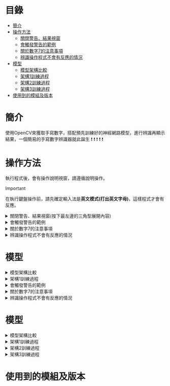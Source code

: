 # 目錄
- [簡介](#簡介)
- [操作方法](#操作方法)
   - [關閉警告、結果視窗](#關閉警告、結果視窗)
   - [會觸發警告的範例](#會觸發警告的範例)
   - [關於數字7的注意事項](#關於數字7的注意事項)
   - [辨識操作程式不會有反應的情況](#辨識操作程式不會有反應的情況)
- [模型](#模型)
   - [模型架構比較](#模型架構比較)
   - [架構1訓練過程](#架構1訓練過程)
   - [架構2訓練過程](#架構2訓練過程)
   - [架構3訓練過程](#架構3訓練過程)
- [使用到的模組及版本](#使用到的模組及版本)
# 簡介
 使用OpenCV來獲取手寫數字，搭配預先訓練好的神經網路模型，進行辨識再顯示結果，一個簡易的手寫數字辨識器就此誕生 :exclamation: :exclamation: :exclamation: :exclamation: :exclamation:
# 操作方法
 執行程式後，會有操作說明視窗，請遵循說明操作。
> [!IMPORTANT]
> 在執行鍵盤操作前，請先確定輸入法是**英文模式(打出英文字母)**，這樣程式才會有反應。
<details>
 <a name="關閉警告、結果視窗"></a>
 <summary>關閉警告、結果視窗(按下最左邊的三角型展開內容)</summary>

 有以下兩種方式:\
 1. 按下視窗右上角的X。![image](/picture/x按鈕.png)
 2. 按下任意鍵
 **(推薦使用此方式)**。\
 **若使用方式1的話，_所有鍵盤操作必須按2次，程式才會有反應_**，因此建議使用方法2。

</details>
<details>
 <a name="會觸發警告的範例"></a>                            
 <summary>會觸發警告的範例</summary>

 1. 一位數時:書寫數字5的過程不連續，有斷點。\
 ![image](/picture/觸發警告範例/1-0.bmp)
 2. 二位數時:數字歪斜+間隔過近。\
 ![image](/picture/觸發警告範例/2-0.png)

</details>
<details>
   <a name="關於數字7的注意事項"></a> 
   <summary>關於數字7的注意事項</summary>

   1. 一位數時:書寫過程不連續有斷點，**絕對會辨識錯誤**，辨識成二位數。\
   ![image](/picture/數字7注意事項/1.bmp)
   2. 二位數時:此情況下進行辨識操作，程式不會有任反應，直到你清除重寫，再進行辨識操作。\
   ![image](/picture/數字7注意事項/2.png)
    
</details>
<details>
 <a name="辨識操作程式不會有反應的情況"></a>
 <summary>辨識操作程式不會有反應的情況</summary>

 1. 輸入法為中文模式，程式無法偵測到你給予的指令。
 2. 程式判定目前書寫的數字超過2位數，幾使是一點程式仍然會判定為一位。\
 ![image](/picture/沒反應情況/0.png) ![image](/picture/沒反應情況/1.png)

</details>

# 模型
<details>
   <a name="模型架構比較"></a> 
   <summary>模型架構比較</summary>

   ![image](/picture/架構比較.bmp)\
   :large_orange_diamond: 架構設計順序: 架構1:arrow_right:架構2:arrow_right:架構3\
   :large_orange_diamond: 對於ELAN:
   - 架構1: 使用1x1捲積進行分割。
   - 架構2&3: 使用自定義層進行分割，而且不涉及任何參數的訓練。

</details>
<details>
 <a name="架構1訓練過程"></a>
 <summary>架構1訓練過程</summary>
   
 1. 使用Adam+學習率計畫(*若使用方式1的話，_所有鍵盤操作必須按2次，程式才會有反應_**，因此建議使用方法2。

</details>
<details>
 <a name="會觸發警告的範例"></a>                            
 <summary>會觸發警告的範例</summary>

 1. 一位數時:書寫數字5的過程不連續，有斷點。\
 ![image](/picture/觸發警告範例/1-0.bmp)
 2. 二位數時:數字歪斜+間隔過近。\
 ![image](/picture/觸發警告範例/2-0.png)

</details>
<details>
   <a name="關於數字7的注意事項"></a> 
   <summary>關於數字7的注意事項</summary>

   1. 一位數時:書寫過程不連續有斷點，**絕對會辨識錯誤**，辨識成二位數。\
   ![image](/picture/數字7注意事項/1.bmp)
   2. 二位數時:此情況下進行辨識操作，程式不會有任反應，直到你清除重寫，再進行辨識操作。\
   ![image](/picture/數字7注意事項/2.png)
    
</details>
<details>
 <a name="辨識操作程式不會有反應的情況"></a>
 <summary>辨識操作程式不會有反應的情況</summary>

 1. 輸入法為中文模式，程式無法偵測到你給予的指令。
 2. 程式判定目前書寫的數字超過2位數，幾使是一點程式仍然會判定為一位。\
 ![image](/picture/沒反應情況/0.png) ![image](/picture/沒反應情況/1.png)

</details>

# 模型
<details>
   <a name="模型架構比較"></a> 
   <summary>模型架構比較</summary>

   ![image](/picture/架構比較.bmp)\
   :large_orange_diamond: 架構設計順序: 架構1:arrow_right:架構2:arrow_right:架構3\
   :large_orange_diamond: 對於ELAN:
   - 架構1: 使用1x1捲積進行分割。
   - 架構2&3: 使用自定義層進行分割，而且不涉及任何參數的訓練。
</details>
<details>
 <a name="架構1訓練過程"></a>
 <summary>架構1訓練過程</summary>
   
 1. 使用Adam+學習率計畫(餘弦重啟)，因為只設定20個epoch，只能先停止，準確率變化如下圖。\
 ![image](/picture/架構1/first.jpg)
 2. 接續訓練，嘗試使用SGD(不同的學習率、不同的動量值、權重衰減不同強度)+有無學習率計畫(餘弦重啟、Epoch衰減)、上一段的設定，最終以上一段的設定表現最佳。準確率變化如下圖。\
 ![image](/picture/架構1/接續.bmp)
</details>
<details>
   <a name="架構2訓練過程"></a>
   <summary>架構2訓練過程</summary>

   1. 使用AdamW(weight_decay=0.0005)+學習率計畫(餘弦重啟)，準確率變化如下圖。\
   ![image](/picture/架構2/first.bmp)
   2. 取上一段第13個Epoch的模型接續訓練，使用SGD(相同學習率、相同動量值、權重衰減不同強度)+有無學習率計畫(每個Epoch衰減0.5)。參數表現最佳的準確率變化如下圖。\
   ![image](/picture/架構2/接續.bmp)
</details>
<details>
 <a name="架構3訓練過程"></a>
  <summary>架構3訓練過程</summary>

 1. 使用AdamW(weight_decay=0.003)+學習率計畫(每個Epoch衰減0.6)。準確率變化如下圖。\ 
 ![image](/picture/架構3/first.bmp)
 2. 取上一段第7個Epoch的模型接續訓練，使用SGD(learning_rate=0.05,momentum=0.4,weight_decay=0.005)+學習率計畫(每個Epoch衰減0.6)。準確率變化如下圖。\
 ![image](/picture/架構3/接續.bmp)
</details>

# 使用到的模組及版本
